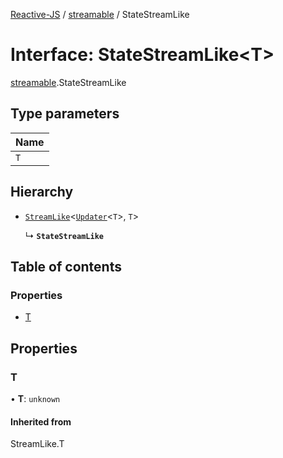 [Reactive-JS](../README.md) / [streamable](../modules/streamable.md) / StateStreamLike

# Interface: StateStreamLike<T\>

[streamable](../modules/streamable.md).StateStreamLike

## Type parameters

| Name |
| :------ |
| `T` |

## Hierarchy

- [`StreamLike`](observable.StreamLike.md)<[`Updater`](../modules/functions.md#updater)<`T`\>, `T`\>

  ↳ **`StateStreamLike`**

## Table of contents

### Properties

- [T](streamable.StateStreamLike.md#t)

## Properties

### T

• **T**: `unknown`

#### Inherited from

StreamLike.T
